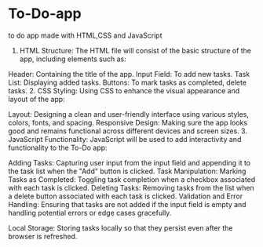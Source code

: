 # To-Do-app
to do app made with HTML,CSS  and JavaScript
1. HTML Structure:
The HTML file will consist of the basic structure of the app, including elements such as:

Header: Containing the title of the app.
Input Field: To add new tasks.
Task List: Displaying added tasks.
Buttons: To mark tasks as completed, delete tasks.
2. CSS Styling:
Using CSS to enhance the visual appearance and layout of the app:

Layout: Designing a clean and user-friendly interface using various styles, colors, fonts, and spacing.
Responsive Design: Making sure the app looks good and remains functional across different devices and screen sizes.
3. JavaScript Functionality:
JavaScript will be used to add interactivity and functionality to the To-Do app:

Adding Tasks: Capturing user input from the input field and appending it to the task list when the "Add" button is clicked.
Task Manipulation:
Marking Tasks as Completed: Toggling task completion when a checkbox associated with each task is clicked.
Deleting Tasks: Removing tasks from the list when a delete button associated with each task is clicked.
Validation and Error Handling: Ensuring that tasks are not added if the input field is empty and handling potential errors or edge cases gracefully.

Local Storage: Storing tasks locally so that they persist even after the browser is refreshed.
